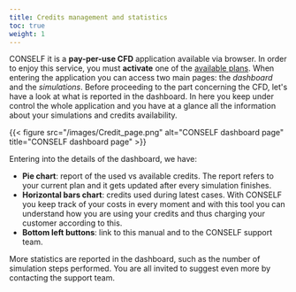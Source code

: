 ```yaml
---
title: Credits management and statistics
toc: true
weight: 1
---
```


CONSELF it is a **pay-per-use CFD** application available via browser. In order to enjoy this service, you must **activate** one of the [available plans](https://conself.com/product/subscriptions/). When entering the application you can access two main pages: the *dashboard* and the *simulations*. Before proceeding to the part concerning the CFD, let's have a look at what is reported in the dashboard. In here you keep under control the whole application and you have at a glance all the information about your simulations and credits availability.

{{< figure src="/images/Credit_page.png" alt="CONSELF dashboard page" title="CONSELF dashboard page" >}}

Entering into the details of the dashboard, we have:

- **Pie chart**: report of the used vs available credits. The report refers to your current plan and it gets updated after every simulation finishes.
- **Horizontal bars chart**: credits used during latest cases. With CONSELF you keep track of your costs in every moment and with this tool you can understand how you are using your credits and thus charging your customer according to this.
- **Bottom left buttons**: link to this manual and to the CONSELF support team.

More statistics are reported in the dashboard, such as the number of simulation steps performed. You are all invited to suggest even more by contacting the support team.